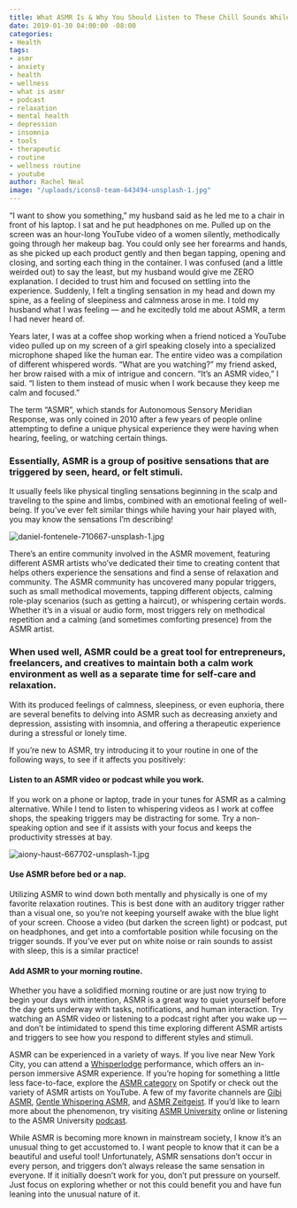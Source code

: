 ```yaml
---
title: What ASMR Is & Why You Should Listen to These Chill Sounds While You Work
date: 2019-01-30 04:00:00 -08:00
categories:
- Health
tags:
- asmr
- anxiety
- health
- wellness
- what is asmr
- podcast
- relaxation
- mental health
- depression
- insomnia
- tools
- therapeutic
- routine
- wellness routine
- youtube
author: Rachel Neal
image: "/uploads/icons8-team-643494-unsplash-1.jpg"
---
```


“I want to show you something,” my husband said as he led me to a chair in front of his laptop. I sat and he put headphones on me. Pulled up on the screen was an hour-long YouTube video of a women silently, methodically going through her makeup bag. You could only see her forearms and hands, as she picked up each product gently and then began tapping, opening and closing, and sorting each thing in the container. I was confused (and a little weirded out) to say the least, but my husband would give me ZERO explanation. I decided to trust him and focused on settling into the experience. Suddenly, I felt a tingling sensation in my head and down my spine, as a feeling of sleepiness and calmness arose in me. I told my husband what I was feeling — and he excitedly told me about ASMR, a term I had never heard of. 

Years later, I was at a coffee shop working when a friend noticed a YouTube video pulled up on my screen of a girl speaking closely into a specialized microphone shaped like the human ear. The entire video was a compilation of different whispered words. “What are you watching?” my friend asked, her brow raised with a mix of intrigue and concern. “It’s an ASMR video,” I said. “I listen to them instead of music when I work because they keep me calm and focused.” 

The term “ASMR”, which stands for Autonomous Sensory Meridian Response, was only coined in 2010 after a few years of people online attempting to define a unique physical experience they were having when hearing, feeling, or watching certain things. 

### Essentially, ASMR is a group of positive sensations that are triggered by seen, heard, or felt stimuli. 

It usually feels like physical tingling sensations beginning in the scalp and traveling to the spine and limbs, combined with an emotional feeling of well-being. If you’ve ever felt similar things while having your hair played with, you may know the sensations I’m describing! 

![daniel-fontenele-710667-unsplash-1.jpg](/uploads/daniel-fontenele-710667-unsplash-1.jpg)

There’s an entire community involved in the ASMR movement, featuring different ASMR artists who’ve dedicated their time to creating content that helps others experience the sensations and find a sense of relaxation and community. The ASMR community has uncovered many popular triggers, such as small methodical movements, tapping different objects, calming role-play scenarios (such as getting a haircut), or whispering certain words. Whether it’s in a visual or audio form, most triggers rely on methodical repetition and a calming (and sometimes comforting presence) from the ASMR artist. 

### When used well, ASMR could be a great tool for entrepreneurs, freelancers, and creatives to maintain both a calm work environment as well as a separate time for self-care and relaxation. 

With its produced feelings of calmness, sleepiness, or even euphoria, there are several benefits to delving into ASMR such as decreasing anxiety and depression, assisting with insomnia, and offering a therapeutic experience during a stressful or lonely time. 

If you’re new to ASMR, try introducing it to your routine in one of the following ways, to see if it affects you positively:

#### Listen to an ASMR video or podcast while you work. 

If you work on a phone or laptop, trade in your tunes for ASMR as a calming alternative. While I tend to listen to whispering videos as I work at coffee shops, the speaking triggers may be distracting for some. Try a non-speaking option and see if it assists with your focus and keeps the productivity stresses at bay. 

![aiony-haust-667702-unsplash-1.jpg](/uploads/aiony-haust-667702-unsplash-1.jpg) 

#### Use ASMR before bed or a nap. 

Utilizing ASMR to wind down both mentally and physically is one of my favorite relaxation routines. This is best done with an auditory trigger rather than a visual one, so you’re not keeping yourself awake with the blue light of your screen. Choose a video (but darken the screen light) or podcast, put on headphones, and get into a comfortable position while focusing on the trigger sounds. If you’ve ever put on white noise or rain sounds to assist with sleep, this is a similar practice! 

#### Add ASMR to your morning routine. 

Whether you have a solidified morning routine or are just now trying to begin your days with intention, ASMR is a great way to quiet yourself before the day gets underway with tasks, notifications, and human interaction. Try watching an ASMR video or listening to a podcast right after you wake up — and don’t be intimidated to spend this time exploring different ASMR artists and triggers to see how you respond to different styles and stimuli. 

ASMR can be experienced in a variety of ways. If you live near New York City, you can attend a [Whisperlodge](https://whisperlodge.nyc/) performance, which offers an in-person immersive ASMR experience. If you’re hoping for something a little less face-to-face, explore the [ASMR category](https://open.spotify.com/search/playlists/ASMR) on Spotify or check out the variety of ASMR artists on YouTube. A few of my favorite channels are [Gibi ASMR](https://www.youtube.com/channel/UCE6acMV3m35znLcf0JGNn7Q), [Gentle Whispering ASMR](https://www.youtube.com/user/GentleWhispering), and [ASMR Zeitgeist](https://www.youtube.com/channel/UCzGEGjOCbgv9z9SF71QyI7g). If you’d like to learn more about the phenomenon, try visiting [ASMR University](https://asmruniversity.com/) online or listening to the ASMR University [podcast](https://itunes.apple.com/us/podcast/asmr-university-podcast/id1036066965?mt=2). 

While ASMR is becoming more known in mainstream society, I know it’s an unusual thing to get accustomed to. I want people to know that it can be a beautiful and useful tool! Unfortunately, ASMR sensations don’t occur in every person, and triggers don’t always release the same sensation in everyone. If it initially doesn’t work for you, don’t put pressure on yourself. Just focus on exploring whether or not this could benefit you and have fun leaning into the unusual nature of it. 